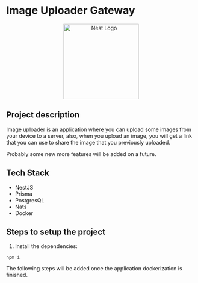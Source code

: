 # Image Uploader Gateway

<p align="center">
  <a href="http://nestjs.com/" target="blank"><img src="https://nestjs.com/img/logo-small.svg" width="200" alt="Nest Logo" /></a>
</p>


## Project description
Image uploader is an application where you can upload some images from your device to a server, also, when you upload an image, you will get a link that you can use to share the image that you previously uploaded.

Probably some new more features will be added on a future.

## Tech Stack
- NestJS
- Prisma
- PostgresQL
- Nats
- Docker

## Steps to setup the project
1. Install the dependencies:
```
npm i
```

The following steps will be added once the application dockerization is finished.